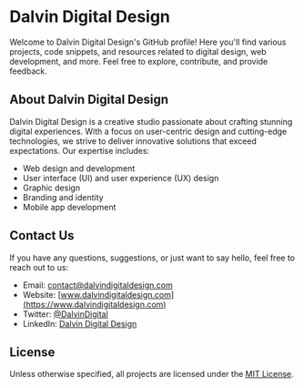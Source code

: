 # Dalvin Digital Design

Welcome to Dalvin Digital Design's GitHub profile! Here you'll find various projects, code snippets, and resources related to digital design, web development, and more. Feel free to explore, contribute, and provide feedback.

## About Dalvin Digital Design

Dalvin Digital Design is a creative studio passionate about crafting stunning digital experiences. With a focus on user-centric design and cutting-edge technologies, we strive to deliver innovative solutions that exceed expectations. Our expertise includes:

- Web design and development
- User interface (UI) and user experience (UX) design
- Graphic design
- Branding and identity
- Mobile app development


## Contact Us

If you have any questions, suggestions, or just want to say hello, feel free to reach out to us:

- Email: [contact@dalvindigitaldesign.com](mailto:support@dalvindigitaldesign.com)
- Website: [www.dalvindigitaldesign.com](https://www.dalvindigitaldesign.com)
- Twitter: [@DalvinDigital](https://twitter.com/DalvinDigital)
- LinkedIn: [Dalvin Digital Design](https://www.linkedin.com/company/dalvindigital)

## License

Unless otherwise specified, all projects are licensed under the [MIT License](LICENSE).
